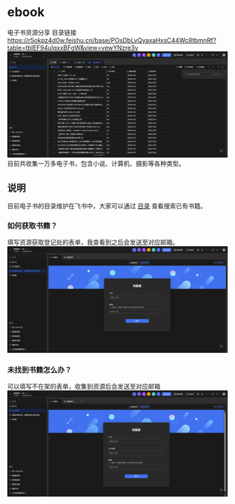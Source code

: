 # ebook
电子书资源分享
目录链接 https://r5okpz4d0w.feishu.cn/base/POsDbLvQyaxaHxsC44Wc8tbmnRf?table=tblEF94ulqxxBFgW&view=vewYNzre3v
![](/search.jpg)
目前共收集一万多电子书，包含小说、计算机、摄影等各种类型。

## 说明
目前电子书的目录维护在飞书中，大家可以通过 [目录](https://r5okpz4d0w.feishu.cn/base/POsDbLvQyaxaHxsC44Wc8tbmnRf?table=tblEF94ulqxxBFgW&view=vewYNzre3v) 查看搜索已有书籍。

### 如何获取书籍？

填写资源获取登记处的表单，我查看到之后会发送至对应邮箱。
![](/form.jpg)

### 未找到书籍怎么办？

可以填写不在架的表单，收集到资源后会发送至对应邮箱
![](/collect.jpg)
